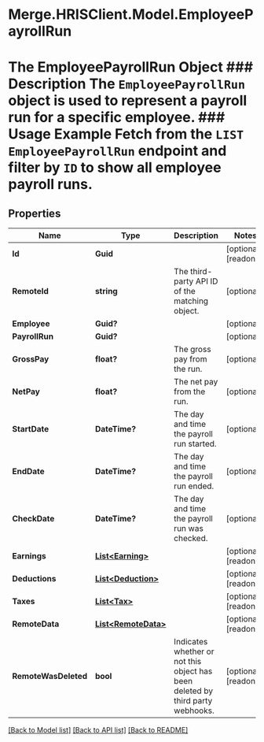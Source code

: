 # Merge.HRISClient.Model.EmployeePayrollRun
# The EmployeePayrollRun Object ### Description The `EmployeePayrollRun` object is used to represent a payroll run for a specific employee.  ### Usage Example Fetch from the `LIST EmployeePayrollRun` endpoint and filter by `ID` to show all employee payroll runs.

## Properties

Name | Type | Description | Notes
------------ | ------------- | ------------- | -------------
**Id** | **Guid** |  | [optional] [readonly] 
**RemoteId** | **string** | The third-party API ID of the matching object. | [optional] 
**Employee** | **Guid?** |  | [optional] 
**PayrollRun** | **Guid?** |  | [optional] 
**GrossPay** | **float?** | The gross pay from the run. | [optional] 
**NetPay** | **float?** | The net pay from the run. | [optional] 
**StartDate** | **DateTime?** | The day and time the payroll run started. | [optional] 
**EndDate** | **DateTime?** | The day and time the payroll run ended. | [optional] 
**CheckDate** | **DateTime?** | The day and time the payroll run was checked. | [optional] 
**Earnings** | [**List&lt;Earning&gt;**](Earning.md) |  | [optional] [readonly] 
**Deductions** | [**List&lt;Deduction&gt;**](Deduction.md) |  | [optional] [readonly] 
**Taxes** | [**List&lt;Tax&gt;**](Tax.md) |  | [optional] [readonly] 
**RemoteData** | [**List&lt;RemoteData&gt;**](RemoteData.md) |  | [optional] [readonly] 
**RemoteWasDeleted** | **bool** | Indicates whether or not this object has been deleted by third party webhooks. | [optional] [readonly] 

[[Back to Model list]](../README.md#documentation-for-models) [[Back to API list]](../README.md#documentation-for-api-endpoints) [[Back to README]](../README.md)

